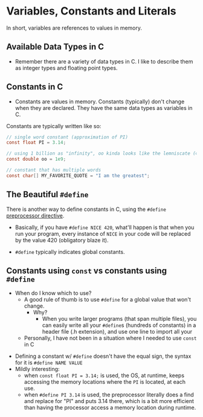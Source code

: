 # Variables, Constants and Literals

In short, variables are references to values in memory.

## Available Data Types in C

- Remember there are a variety of data types in C. I like to describe them as integer types and floating point types.

## Constants in C

- Constants are values in memory. Constants (typically) don't change when they are declared. They have the same data types as variables in C.

Constants are typically written like so:

```c
// single word constant (approximation of PI)
const float PI = 3.14;

// using 1 billion as "infinity", oo kinda looks like the lemniscate (∞)
const double oo = 1e9;

// constant that has multiple words
const char[] MY_FAVORITE_QUOTE = "I am the greatest";
```

## The Beautiful `#define`

There is another way to define constants in C, using the `#define` [preprocessor directive](https://www.reddit.com/r/learnprogramming/comments/1lz0z0/please_eli5_the_preprocessor_the_compiler_and_the/cc46f13?utm_source=share&utm_medium=web2x).

- Basically, if you have `#define NICE 420`, what'll happen is that when you run your program, every instance of `NICE` in your code will be replaced by the value 420 (obligatory blaze it).

- `#define` typically indicates global constants.

## Constants using `const` vs constants using `#define`

- When do I know which to use?
  - A good rule of thumb is to use `#define` for a global value that won't change.
    - Why?
      - When you write larger programs (that span multiple files), you can easily write all your `#define`s (hundreds of constants) in a header file (.h extension), and use one line to import all your
  - Personally, I have not been in a situation where I needed to use `const` in C

* Defining a constant w/ `#define` doesn't have the equal sign, the syntax for it is `#define NAME VALUE`
* Mildly interesting:
  - when `const float PI = 3.14;` is used, the OS, at runtime, keeps accessing the memory locations where the `PI` is located, at each use.
  - when `#define PI 3.14` is used, the preprocessor literally does a find and replace for "PI" and puts 3.14 there, which is a bit more efficient than having the processor access a memory location during runtime.
